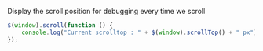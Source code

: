 Display the scroll position for debugging every time we scroll
```` js
$(window).scroll(function () { 
    console.log("Current scrolltop : " + $(window).scrollTop() + " px");
});
````
